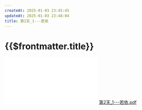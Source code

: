 ```yaml
---
createAt: 2025-01-03 23:45:45
updateAt: 2025-01-03 23:48:04
title: 第2天_1---若依
---
```

# {{$frontmatter.title}}
![第2天_1---若依.pdf](../../../public/blog/project/基于vue+springboot的资产管理系统/第2天_1---若依.pdf)
[第2天_1---若依.pdf](../../../public/blog/project/基于vue+springboot的资产管理系统/第2天_1---若依.pdf)